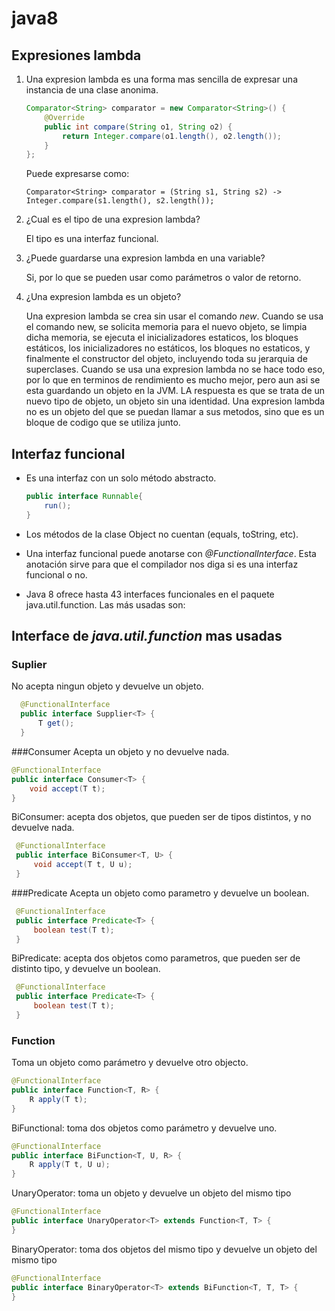 # java8

## Expresiones lambda
1. Una expresion lambda es una forma mas sencilla de expresar una instancia de una clase anonima.
    
    ```java
    Comparator<String> comparator = new Comparator<String>() {
        @Override
        public int compare(String o1, String o2) {
            return Integer.compare(o1.length(), o2.length());
        }
    };
    ```
    Puede expresarse como:
    
    ```
    Comparator<String> comparator = (String s1, String s2) -> Integer.compare(s1.length(), s2.length());
    ```
2. ¿Cual es el tipo de una expresion lambda?
    
    El tipo es una interfaz funcional.
    
3. ¿Puede guardarse una expresion lambda en una variable?
    
    Si, por lo que se pueden usar como parámetros o valor de retorno.

4. ¿Una expresion lambda es un objeto?

    Una expresion lambda se crea sin usar el comando *new*. Cuando se usa el comando new, se solicita memoria para el nuevo objeto, se limpia dicha memoria, se ejecuta el inicializadores estaticos, los bloques estáticos, los inicializadores no estáticos, los bloques no estaticos, y finalmente el constructor del objeto, incluyendo toda su jerarquia de superclases.
    Cuando se usa una expresion lambda no se hace todo eso, por lo que en terminos de rendimiento es mucho mejor, pero aun asi se esta guardando un objeto en la JVM. LA respuesta es que se trata de un nuevo tipo de objeto, un objeto sin una identidad. Una expresion lambda no es un objeto del que se puedan llamar a sus metodos, sino que es un bloque de codigo que se utiliza junto.
    
## Interfaz funcional

+ Es una interfaz con un solo método abstracto.

    ```java
    public interface Runnable{
        run();
    }
    ```
+ Los métodos de la clase Object no cuentan (equals, toString, etc).
+ Una interfaz funcional puede anotarse con *@FunctionalInterface*. Esta anotación sirve para que el compilador nos diga si es una interfaz funcional o no.
+ Java 8 ofrece hasta 43 interfaces funcionales en el paquete java.util.function. Las más usadas son:

## Interface de *java.util.function* mas usadas
### Suplier

No acepta ningun objeto y devuelve un objeto.
  
```java
  @FunctionalInterface
  public interface Supplier<T> {
      T get();  
  }
```
###Consumer
Acepta un objeto y no devuelve nada.
        
  ```java
  @FunctionalInterface
  public interface Consumer<T> {
      void accept(T t);
  }
```
 
BiConsumer: acepta dos objetos, que pueden ser de tipos distintos, y no devuelve nada.
          
   ```java
    @FunctionalInterface
    public interface BiConsumer<T, U> {
        void accept(T t, U u);
    }
  ```
      
###Predicate
Acepta un objeto como parametro y devuelve un boolean.
            
 ```java
  @FunctionalInterface
  public interface Predicate<T> {
      boolean test(T t);
  }
```
    
BiPredicate: acepta dos objetos como parametros, que pueden ser de distinto tipo, y devuelve un boolean.
              
   ```java
    @FunctionalInterface
    public interface Predicate<T> {
        boolean test(T t);
    }
  ```
### Function
Toma un objeto como parámetro y devuelve otro objecto.

```java
@FunctionalInterface
public interface Function<T, R> {
    R apply(T t);
}
```
BiFunctional: toma dos objetos como parámetro y devuelve uno.

```java
@FunctionalInterface
public interface BiFunction<T, U, R> {
    R apply(T t, U u);
}
```

UnaryOperator: toma un objeto y devuelve un objeto del mismo tipo

```java
@FunctionalInterface
public interface UnaryOperator<T> extends Function<T, T> {
}
```

BinaryOperator: toma dos objetos del mismo tipo y devuelve un objeto del mismo tipo

```java
@FunctionalInterface
public interface BinaryOperator<T> extends BiFunction<T, T, T> {
}
```
